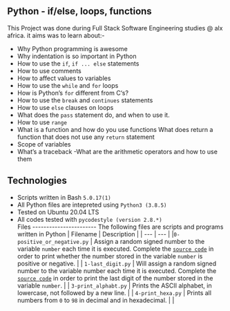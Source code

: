 Python - if/else, loops, functions
 ---------------------
This Project was done during Full Stack Software Engineering studies @ alx africa. it aims was to learn about:-
- Why Python programming is awesome
- Why indentation is so important in Python
- How to use the `if`, `if ... else` statements
- How to use comments
- How to affect values to variables
- How to use the `while` and `for` loops
- How is Python’s `for` different from C‘s?
- How to use the `break` and `continues` statements
- How to use `else` clauses on loops
- What does the `pass` statement do, and when to use it.
- How to use `range`
- What is a function and how do you use functions
What does return a function that does not use any `return` statement
- Scope of variables
- What’s a traceback
-What are the arithmetic operators and how to use them

Technologies
 --------------------------
- Scripts written in Bash `5.0.17(1)`                
- All Python files are intepreted using `Python3 (3.8.5)` 
- Tested on Ubuntu 20.04 LTS
- All codes tested with `pycodestyle (version 2.8.*)`                       
Files                          -----------------------
The following files are scripts and programs written in Python
| Filename | Description |
| --- | --- |
|`0-positive_or_negative.py` | Assign a random signed number to the variable `number` each time it is executed. Complete the [`source code`](https://github.com/holbertonschool/0x01.py/blob/master/0-positive_or_negative_py) in order to print whether the number stored in the variable `number` is positive or negative. |
| `1-last_digit.py` | Will assign a random signed number to the variable number each time it is executed. Complete the [`source code`](https://github.com/holbertonschool/0x01.py/blob/master/1-last_digit_py) in order to print the last digit of the number stored in the variable `number`. |
| `3-print_alphabt.py` | Prints the ASCII alphabet, in lowercase, not followed by a new line. |
| `4-print_hexa.py` | Prints all numbers from `0` to `98` in decimal and in hexadecimal. |
| 
